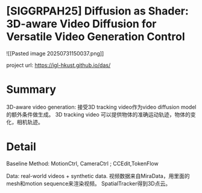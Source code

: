 # [SIGGRPAH25] Diffusion as Shader: 3D-aware Video Diffusion for Versatile Video Generation Control


![[Pasted image 20250731150037.png]]

project url: https://igl-hkust.github.io/das/

# Summary 

3D-aware video generation: 接受3D tracking video作为video diffusion model的额外条件做生成。 3D tracking video 可以提供物体的准确运动轨迹，物体的变化，相机轨迹。



# Detail
Baseline Method: MotionCtrl, CameraCtrl ; CCEdit,TokenFlow

Data: real-world videos + synthetic data. 视频数据来自MiraData，用里面的mesh和motion sequence来渲染视频。 SpatialTracker得到3D点云。 
